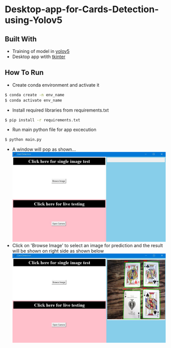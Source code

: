 # Desktop-app-for-Cards-Detection-using-Yolov5
## Built With
* Training of model in [yolov5](https://github.com/ultralytics/yolov5)
* Desktop app wtith [tkinter](https://docs.python.org/3/library/tkinter.html)
## How To Run
* Create conda environment and activate it
 ```sh
 $ conda create -n env_name
 $ conda activate env_name 
 ```
* Install required libraries from requirements.txt
 ```sh
 $ pip install -r requirements.txt
 ```
 * Run main python file for app excecution
  ```sh
  $ python main.py
  ```
 * A window will pop as shown...
![gui img](https://github.com/pottlock1/Desktop-app-for-Cards-Detection-using-Yolov5/blob/main/github/app_gui.JPG)
* Click on 'Browse Image' to select an image for prediction and the result will be shown on right side as shown below
![gui img](https://github.com/pottlock1/Desktop-app-for-Cards-Detection-using-Yolov5/blob/main/github/result_single.JPG)
